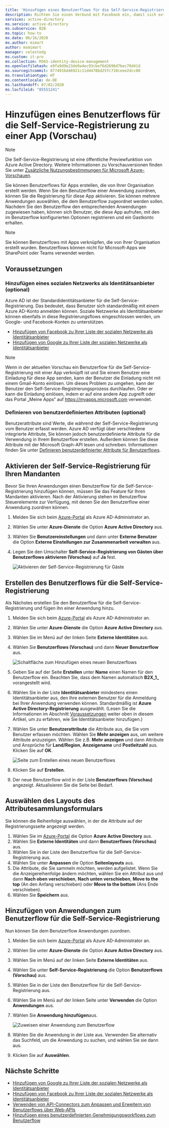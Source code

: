 ```yaml
---
title: 'Hinzufügen eines Benutzerflows für die Self-Service-Registrierung: Azure AD'
description: Richten Sie einen Verbund mit Facebook ein, damit sich externe Benutzer (Gäste) mit ihren eigenen Facebook-Konten bei Ihren Azure AD-Apps anmelden können.
services: active-directory
ms.service: active-directory
ms.subservice: B2B
ms.topic: how-to
ms.date: 06/16/2020
ms.author: mimart
author: msmimart
manager: celestedg
ms.custom: it-pro
ms.collection: M365-identity-device-management
ms.openlocfilehash: e9fa9d9e23de9a4ec93cbef6d2696d7bec70d41d
ms.sourcegitcommit: 877491bd46921c11dd478bd25fc718ceee2dcc08
ms.translationtype: HT
ms.contentlocale: de-DE
ms.lasthandoff: 07/02/2020
ms.locfileid: "85551241"
---
```

# <a name="add-a-self-service-sign-up-user-flow-to-an-app-preview"></a>Hinzufügen eines Benutzerflows für die Self-Service-Registrierung zu einer App (Vorschau)
> [!NOTE]
> Die Self-Service-Registrierung ist eine öffentliche Previewfunktion von Azure Active Directory. Weitere Informationen zu Vorschauversionen finden Sie unter [Zusätzliche Nutzungsbestimmungen für Microsoft Azure-Vorschauen](https://azure.microsoft.com/support/legal/preview-supplemental-terms/).

Sie können Benutzerflows für Apps erstellen, die von Ihrer Organisation erstellt werden. Wenn Sie den Benutzerflow einer Anwendung zuordnen, können Sie die Registrierung für diese App aktivieren. Sie können mehrere Anwendungen auswählen, die dem Benutzerflow zugeordnet werden sollen. Nachdem Sie den Benutzerflow den entsprechenden Anwendungen zugewiesen haben, können sich Benutzer, die diese App aufrufen, mit den im Benutzerflow konfigurierten Optionen registrieren und ein Gastkonto erhalten.

> [!NOTE]
> Sie können Benutzerflows mit Apps verknüpfen, die von Ihrer Organisation erstellt wurden. Benutzerflows können nicht für Microsoft-Apps wie SharePoint oder Teams verwendet werden.

## <a name="before-you-begin"></a>Voraussetzungen

### <a name="add-social-identity-providers-optional"></a>Hinzufügen eines sozialen Netzwerks als Identitätsanbieter (optional)

Azure AD ist der Standardidentitätsanbieter für die Self-Service-Registrierung. Das bedeutet, dass Benutzer sich standardmäßig mit einem Azure AD-Konto anmelden können. Soziale Netzwerke als Identitätsanbieter können ebenfalls in diese Registrierungsflows eingeschlossen werden, um Google- und Facebook-Konten zu unterstützen.

- [Hinzufügen von Facebook zu Ihrer Liste der sozialen Netzwerke als Identitätsanbieter](facebook-federation.md)
- [Hinzufügen von Google zu Ihrer Liste der sozialen Netzwerke als Identitätsanbieter](google-federation.md)

> [!NOTE]
> Wenn in der aktuellen Vorschau ein Benutzerflow für die Self-Service-Registrierung mit einer App verknüpft ist und Sie einem Benutzer eine Einladung für diese App senden, kann der Benutzer die Einladung nicht mit einem Gmail-Konto einlösen. Um dieses Problem zu umgehen, kann der Benutzer den Self-Service-Registrierungsprozess durchlaufen. Oder er kann die Einladung einlösen, indem er auf eine andere App zugreift oder das Portal „Meine Apps“ auf https://myapps.microsoft.com verwendet.

### <a name="define-custom-attributes-optional"></a>Definieren von benutzerdefinierten Attributen (optional)

Benutzerattribute sind Werte, die während der Self-Service-Registrierung vom Benutzer erfasst werden. Azure AD verfügt über verschiedene integrierte Attribute, Sie können jedoch benutzerdefinierte Attribute für die Verwendung in Ihrem Benutzerflow erstellen. Außerdem können Sie diese Attribute mit der Microsoft Graph-API lesen und schreiben. Informationen finden Sie unter [Definieren benutzerdefinierter Attribute für Benutzerflows](user-flow-add-custom-attributes.md).

## <a name="enable-self-service-sign-up-for-your-tenant"></a>Aktivieren der Self-Service-Registrierung für Ihren Mandanten

Bevor Sie Ihren Anwendungen einen Benutzerflow für die Self-Service-Registrierung hinzufügen können, müssen Sie das Feature für Ihren Mandanten aktivieren. Nach der Aktivierung stehen im Benutzerflow Steuerelemente zur Verfügung, mit denen Sie den Benutzerflow einer Anwendung zuordnen können.

1. Melden Sie sich beim [Azure-Portal](https://portal.azure.com) als Azure AD-Administrator an.
2. Wählen Sie unter **Azure-Dienste** die Option **Azure Active Directory** aus.
3. Wählen Sie **Benutzereinstellungen** und dann unter **Externe Benutzer** die Option **Externe Einstellungen zur Zusammenarbeit verwalten** aus.
4. Legen Sie den Umschalter **Self-Service-Registrierung von Gästen über Benutzerflows aktivieren (Vorschau)** auf **Ja** fest.

   ![Aktivieren der Self-Service-Registrierung für Gäste](media/self-service-sign-up-user-flow/enable-self-service-sign-up.png)

## <a name="create-the-user-flow-for-self-service-sign-up"></a>Erstellen des Benutzerflows für die Self-Service-Registrierung

Als Nächstes erstellen Sie den Benutzerflow für die Self-Service-Registrierung und fügen ihn einer Anwendung hinzu.

1. Melden Sie sich beim [Azure-Portal](https://portal.azure.com) als Azure AD-Administrator an.
2. Wählen Sie unter **Azure-Dienste** die Option **Azure Active Directory** aus.
3. Wählen Sie im Menü auf der linken Seite **Externe Identitäten** aus.
4. Wählen Sie **Benutzerflows (Vorschau)** und dann **Neuer Benutzerflow** aus.

   ![Schaltfläche zum Hinzufügen eines neuen Benutzerflows](media/self-service-sign-up-user-flow/new-user-flow.png)

5. Geben Sie auf der Seite **Erstellen** unter **Name** einen Namen für den Benutzerflow ein. Beachten Sie, dass dem Namen automatisch **B2X_1_** vorangestellt wird.
6. Wählen Sie in der Liste **Identitätsanbieter** mindestens einen Identitätsanbieter aus, den Ihre externen Benutzer für die Anmeldung bei Ihrer Anwendung verwenden können. Standardmäßig ist **Azure Active Directory-Registrierung** ausgewählt. (Lesen Sie die Informationen im Abschnitt [Voraussetzungen](#before-you-begin) weiter oben in diesem Artikel, um zu erfahren, wie Sie Identitätsanbieter hinzufügen.)
7. Wählen Sie unter **Benutzerattribute** die Attribute aus, die Sie vom Benutzer erfassen möchten. Wählen Sie **Mehr anzeigen** aus, um weitere Attribute anzuzeigen. Wählen Sie z.B. **Mehr anzeigen** und dann Attribute und Ansprüche für **Land/Region**, **Anzeigename** und **Postleitzahl** aus. Klicken Sie auf **OK**.

   ![Seite zum Erstellen eines neuen Benutzerflows](media/self-service-sign-up-user-flow/create-user-flow.png)

8. Klicken Sie auf **Erstellen**.
9. Der neue Benutzerflow wird in der Liste **Benutzerflows (Vorschau)** angezeigt. Aktualisieren Sie die Seite bei Bedarf.

## <a name="select-the-layout-of-the-attribute-collection-form"></a>Auswählen des Layouts des Attributesammlungsformulars

Sie können die Reihenfolge auswählen, in der die Attribute auf der Registrierungsseite angezeigt werden. 

1. Wählen Sie im [Azure-Portal](https://portal.azure.com) die Option **Azure Active Directory** aus.
2. Wählen Sie **Externe Identitäten** und dann **Benutzerflows (Vorschau)** aus.
3. Wählen Sie in der Liste den Benutzerflow für die Self-Service-Registrierung aus.
4. Wählen Sie unter **Anpassen** die Option **Seitenlayouts** aus.
5. Die Attribute, die Sie sammeln möchten, werden aufgelistet. Wenn Sie die Anzeigereihenfolge ändern möchten, wählen Sie ein Attribut aus und dann **Nach oben verschieben**, **Nach unten verschieben**, **Move to the top** (An den Anfang verschieben) oder **Move to the bottom** (Ans Ende verschieben).
6. Wählen Sie **Speichern** aus.

## <a name="add-applications-to-the-self-service-sign-up-user-flow"></a>Hinzufügen von Anwendungen zum Benutzerflow für die Self-Service-Registrierung

Nun können Sie dem Benutzerflow Anwendungen zuordnen.

1. Melden Sie sich beim [Azure-Portal](https://portal.azure.com) als Azure AD-Administrator an.
2. Wählen Sie unter **Azure-Dienste** die Option **Azure Active Directory** aus.
3. Wählen Sie im Menü auf der linken Seite **Externe Identitäten** aus.
4. Wählen Sie unter **Self-Service-Registrierung** die Option **Benutzerflows (Vorschau)** aus.
5. Wählen Sie in der Liste den Benutzerflow für die Self-Service-Registrierung aus.
6. Wählen Sie im Menü auf der linken Seite unter **Verwenden** die Option **Anwendungen** aus.
7. Wählen Sie **Anwendung hinzufügen**aus.

   ![Zuweisen einer Anwendung zum Benutzerflow](media/self-service-sign-up-user-flow/assign-app-to-user-flow.png)

8. Wählen Sie die Anwendung in der Liste aus. Verwenden Sie alternativ das Suchfeld, um die Anwendung zu suchen, und wählen Sie sie dann aus.
9. Klicken Sie auf **Auswählen**.

## <a name="next-steps"></a>Nächste Schritte

- [Hinzufügen von Google zu Ihrer Liste der sozialen Netzwerke als Identitätsanbieter](google-federation.md)
- [Hinzufügen von Facebook zu Ihrer Liste der sozialen Netzwerke als Identitätsanbieter](facebook-federation.md)
- [Verwenden von API-Connectors zum Anpassen und Erweitern von Benutzerflows über Web-APIs](api-connectors-overview.md)
- [Hinzufügen eines benutzerdefinierten Genehmigungsworkflows zum Benutzerflow](self-service-sign-up-add-approvals.md)
